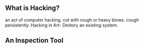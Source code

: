 ## **What is Hacking?**
an act of computer hacking. 
cut with rough or heavy blows. cough persistently. 
Hacking in Art- Destory an existing system.

## **An Inspection Tool**



